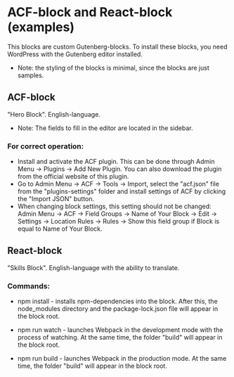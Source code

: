# ACF-block and React-block (examples)

This blocks are custom Gutenberg-blocks. To install these blocks, you need WordPress with the Gutenberg editor installed.

- Note: the styling of the blocks is minimal, since the blocks are just samples.

## ACF-block

"Hero Block". English-language.

- Note: The fields to fill in the editor are located in the sidebar.

### For correct operation:

- Install and activate the ACF plugin. This can be done through Admin Menu -> Plugins -> Add New Plugin. You can also download the plugin from the official website of this plugin.
- Go to Admin Menu -> ACF -> Tools -> Import, select the "acf.json" file from the "plugins-settings" folder and install settings of ACF by clicking the "Import JSON" button.
- When changing block settings, this setting should not be changed: Admin Menu -> ACF -> Field Groups -> Name of Your Block -> Edit -> Settings -> Location Rules -> Rules -> Show this field group if Block is equal to Name of Your Block.

## React-block

"Skills Block". English-language with the ability to translate.

### Commands:

- npm install - installs npm-dependencies into the block. After this, the node_modules directory and the package-lock.json file will appear in the block root.

- npm run watch - launches Webpack in the development mode with the process of watching. At the same time, the folder "build" will appear in the block root.

- npm run build - launches Webpack in the production mode. At the same time, the folder "build" will appear in the block root.
